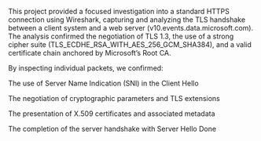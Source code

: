 This project provided a focused investigation into a standard HTTPS connection using Wireshark, capturing and analyzing the TLS handshake between a client system and a web server (v10.events.data.microsoft.com). The analysis confirmed the negotiation of TLS 1.3, the use of a strong cipher suite (TLS_ECDHE_RSA_WITH_AES_256_GCM_SHA384), and a valid certificate chain anchored by Microsoft’s Root CA.

By inspecting individual packets, we confirmed:

The use of Server Name Indication (SNI) in the Client Hello

The negotiation of cryptographic parameters and TLS extensions

The presentation of X.509 certificates and associated metadata

The completion of the server handshake with Server Hello Done

